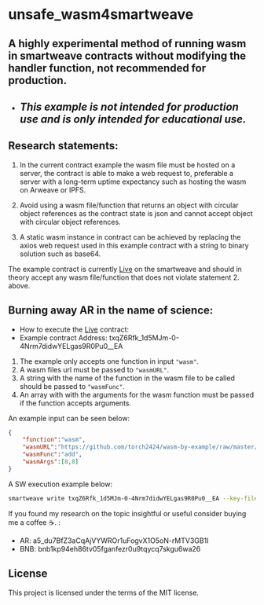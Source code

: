 # unsafe_wasm4smartweave
## A highly experimental method of running wasm in smartweave contracts without modifying the handler function, not recommended for production.

* ## *This example is not intended for production use and is only intended for educational use.*

## Research statements:

1. In the current contract example the wasm file must be hosted on a server, the contract is able to make a web request to, preferable a server with a long-term uptime expectancy such as hosting the wasm on Arweave or IPFS.

2. Avoid using a wasm file/function that returns an object with circular object references as the contract state is json and cannot accept object with circular object references.

3. A static wasm instance in contract can be achieved by replacing the axios web request used in this example contract with a string to binary solution such as base64.

The example contract is currently [Live] on the smartweave and should in theory accept any wasm file/function that does not violate statement 2. above.

## Burning away AR in the name of science:
* How to execute the [Live] contract:
* Example contract Address: txqZ6Rfk_1d5MJm-0-4Nrm7didwYELgas9R0Pu0__EA

1. The example only accepts one function in input ```"wasm"```.
2. A wasm files url must be passed to ```"wasmURL"```.
3. A string with the name of the function in the wasm file to be called should be passed to ```"wasmFunc"```.
4. An array with with the arguments for the wasm function must be passed if the function accepts arguments.

An example input can be seen below:

```json
{
    "function":"wasm",
    "wasmURL":"https://github.com/torch2424/wasm-by-example/raw/master/examples/hello-world/demo/assemblyscript/hello-world.wasm",
    "wasmFunc":"add",
    "wasmArgs":[8,8]
}
```

A SW execution example below:

```sh
smartweave write txqZ6Rfk_1d5MJm-0-4Nrm7didwYELgas9R0Pu0__EA --key-file '/where/you/store/your-key.json' --input '{"function":"wasm", "wasmURL":"https://github.com/torch2424/wasm-by-example/raw/master/examples/hello-world/demo/assemblyscript/hello-world.wasm", "wasmFunc":"add","wasmArgs":[5,5]}'  
```


If you found my research on the topic insightful or useful consider buying me a coffee ☕️. : 
* AR: a5_du7BfZ3aCqAjVYWROr1uFogvX1O5oN-rMTV3GB1I
* BNB: bnb1kp94eh86tv05fganfezr0u9tqycq7skgu6wa26

[Live]: https://viewblock.io/arweave/address/txqZ6Rfk_1d5MJm-0-4Nrm7didwYELgas9R0Pu0__EA

## License

This project is licensed under the terms of the MIT license.



